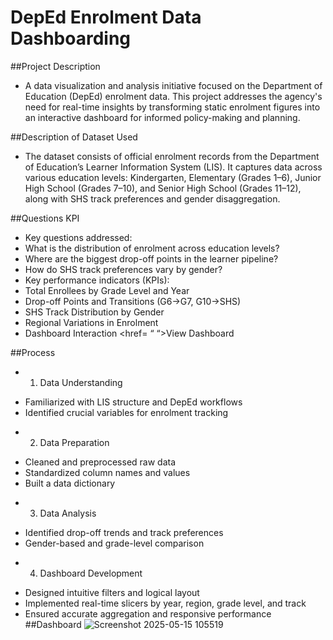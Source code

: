 # DepEd Enrolment Data Dashboarding

##Project Description
- A data visualization and analysis initiative focused on the Department of Education (DepEd) enrolment data. This project addresses the agency's need for real-time insights by transforming static enrolment figures into an interactive dashboard for informed policy-making and planning.

##Description of Dataset Used
- The dataset consists of official enrolment records from the Department of Education’s Learner Information System (LIS). It captures data across various education levels: Kindergarten, Elementary (Grades 1–6), Junior High School (Grades 7–10), and Senior High School (Grades 11–12), along with SHS track preferences and gender disaggregation.

##Questions KPI
- Key questions addressed:
- What is the distribution of enrolment across education levels?
- Where are the biggest drop-off points in the learner pipeline?
- How do SHS track preferences vary by gender?
- Key performance indicators (KPIs):
- Total Enrollees by Grade Level and Year
- Drop-off Points and Transitions (G6→G7, G10→SHS)
- SHS Track Distribution by Gender
- Regional Variations in Enrolment
-  Dashboard Interaction <href= “  “>View Dashboard</a>


##Process
- 1. Data Understanding
 * Familiarized with LIS structure and DepEd workflows
 * Identified crucial variables for enrolment tracking
- 2. Data Preparation
 * Cleaned and preprocessed raw data
 * Standardized column names and values
 * Built a data dictionary
- 3. Data Analysis
 * Identified drop-off trends and track preferences
 * Gender-based and grade-level comparison
- 4. Dashboard Development
 * Designed intuitive filters and logical layout
 * Implemented real-time slicers by year, region, grade level, and track
 * Ensured accurate aggregation and responsive performance
##Dashboard
![Screenshot 2025-05-15 105519](https://github.com/user-attachments/assets/39b839b0-598d-4d88-8397-4c6795a0cbc9)
